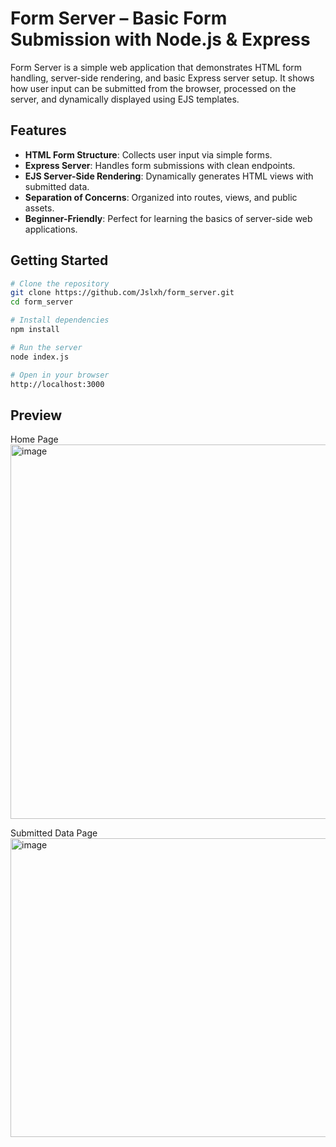 # Form Server – Basic Form Submission with Node.js & Express

Form Server is a simple web application that demonstrates HTML form handling, server-side rendering, and basic Express server setup.
It shows how user input can be submitted from the browser, processed on the server, and dynamically displayed using EJS templates.

## Features

* **HTML Form Structure**: Collects user input via simple forms.
* **Express Server**: Handles form submissions with clean endpoints.
* **EJS Server-Side Rendering**: Dynamically generates HTML views with submitted data.
* **Separation of Concerns**: Organized into routes, views, and public assets.
* **Beginner-Friendly**: Perfect for learning the basics of server-side web applications.

## Getting Started

```bash
# Clone the repository
git clone https://github.com/Jslxh/form_server.git
cd form_server

# Install dependencies
npm install

# Run the server
node index.js

# Open in your browser
http://localhost:3000
```

## Preview

Home Page
<img width="976" height="599" alt="image" src="https://github.com/user-attachments/assets/7e325b30-94f5-436c-a303-2c191f53faf6" />

Submitted Data Page
<img width="939" height="478" alt="image" src="https://github.com/user-attachments/assets/3517830a-344e-4155-847c-562da86b7e59" />


